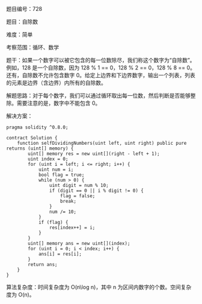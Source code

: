 题目编号：728

题目：自除数

难度：简单

考察范围：循环、数学

题干：如果一个数字可以被它包含的每一位数除尽，我们称这个数字为“自除数”。例如，128 是一个自除数，因为 128 % 1 == 0，128 % 2 == 0，128 % 8 == 0。还有，自除数不允许包含数字 0。给定上边界和下边界数字，输出一个列表，列表的元素是边界（含边界）内所有的自除数。

解题思路：对于每个数字，我们可以通过循环取出每一位数，然后判断是否能够整除。需要注意的是，数字中不能包含 0。

解决方案：

```solidity
pragma solidity ^0.8.0;

contract Solution {
    function selfDividingNumbers(uint left, uint right) public pure returns (uint[] memory) {
        uint[] memory res = new uint[](right - left + 1);
        uint index = 0;
        for (uint i = left; i <= right; i++) {
            uint num = i;
            bool flag = true;
            while (num > 0) {
                uint digit = num % 10;
                if (digit == 0 || i % digit != 0) {
                    flag = false;
                    break;
                }
                num /= 10;
            }
            if (flag) {
                res[index++] = i;
            }
        }
        uint[] memory ans = new uint[](index);
        for (uint i = 0; i < index; i++) {
            ans[i] = res[i];
        }
        return ans;
    }
}
```

算法复杂度：时间复杂度为 O(n\log n)，其中 n 为区间内数字的个数。空间复杂度为 O(n)。